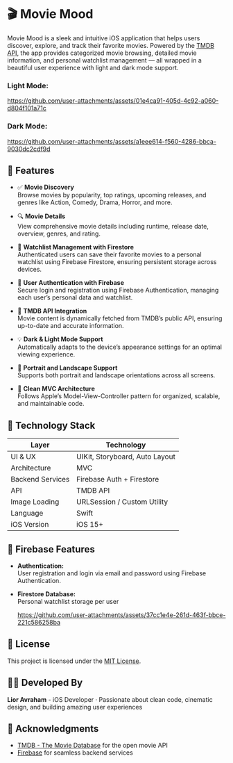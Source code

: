 # 🎬 Movie Mood

Movie Mood is a sleek and intuitive iOS application that helps users discover, explore, and track their favorite movies. Powered by the [TMDB API](https://www.themoviedb.org/documentation/api), the app provides categorized movie browsing, detailed movie information, and personal watchlist management — all wrapped in a beautiful user experience with light and dark mode support.

### Light Mode:
https://github.com/user-attachments/assets/01e4ca91-405d-4c92-a060-d804f101a71c

### Dark Mode:
https://github.com/user-attachments/assets/a1eee614-f560-4286-bbca-9030dc2cdf9d

## 📱 Features

- ✅ **Movie Discovery**  
  Browse movies by popularity, top ratings, upcoming releases, and genres like Action, Comedy, Drama, Horror, and more.

- 🔍 **Movie Details**  
  View comprehensive movie details including runtime, release date, overview, genres, and rating.

- 💾 **Watchlist Management with Firestore**  
  Authenticated users can save their favorite movies to a personal watchlist using Firebase Firestore, ensuring persistent storage across devices.

- 🔐 **User Authentication with Firebase**  
  Secure login and registration using Firebase Authentication, managing each user’s personal data and watchlist.

- 🎥 **TMDB API Integration**  
  Movie content is dynamically fetched from TMDB’s public API, ensuring up-to-date and accurate information.

- 💡 **Dark & Light Mode Support**  
  Automatically adapts to the device’s appearance settings for an optimal viewing experience.

- 📐 **Portrait and Landscape Support**  
  Supports both portrait and landscape orientations across all screens.

- 🧱 **Clean MVC Architecture**  
  Follows Apple’s Model-View-Controller pattern for organized, scalable, and maintainable code.

## 🧰 Technology Stack

| Layer             | Technology                    |
|------------------|-------------------------------|
| UI & UX          | UIKit, Storyboard, Auto Layout|
| Architecture     | MVC                           |
| Backend Services | Firebase Auth + Firestore     |
| API              | TMDB API                      |
| Image Loading    | URLSession / Custom Utility   |
| Language         | Swift                         |
| iOS Version      | iOS 15+                        |


## 🔐 Firebase Features

- **Authentication:**  
  User registration and login via email and password using Firebase Authentication.
- **Firestore Database:**  
  Personal watchlist storage per user

  https://github.com/user-attachments/assets/37cc1e4e-261d-463f-bbce-221c586258ba

 ## 📄 License
This project is licensed under the [MIT License](https://opensource.org/licenses/MIT).

## 👩‍💻 Developed By
**Lior Avraham** - iOS Developer · Passionate about clean code, cinematic design, and building amazing user experiences

## 🙏 Acknowledgments
- [TMDB - The Movie Database](https://www.themoviedb.org/documentation/api) for the open movie API
- [Firebase](https://firebase.google.com/) for seamless backend services
